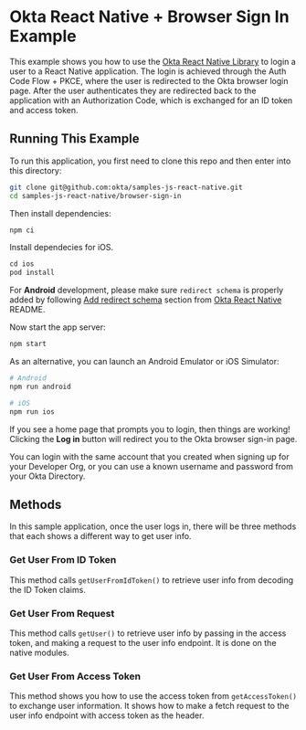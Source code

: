 # Okta React Native + Browser Sign In Example

This example shows you how to use the [Okta React Native Library](https://github.com/okta/okta-react-native) to login a user to a React Native application.  The login is achieved through the Auth Code Flow + PKCE, where the user is redirected to the Okta browser login page. After the user authenticates they are redirected back to the application with an Authorization Code, which is exchanged for an ID token and access token.

## Running This Example

To run this application, you first need to clone this repo and then enter into this directory:

```bash
git clone git@github.com:okta/samples-js-react-native.git
cd samples-js-react-native/browser-sign-in
```

Then install dependencies:

```bash
npm ci
```

Install dependecies for iOS.

```ruby
cd ios
pod install
```

For **Android** development, please make sure `redirect schema` is properly added by following [Add redirect schema](https://github.com/okta/okta-react-native#add-redirect-scheme) section from [Okta React Native](https://github.com/okta/okta-react-native#okta-react-native) README.

Now start the app server:

```bash
npm start
```

As an alternative, you can launch an Android Emulator or iOS Simulator:

```bash
# Android
npm run android

# iOS
npm run ios
```

If you see a home page that prompts you to login, then things are working!  Clicking the **Log in** button will redirect you to the Okta browser sign-in page.

You can login with the same account that you created when signing up for your Developer Org, or you can use a known username and password from your Okta Directory.

## Methods
In this sample application, once the user logs in, there will be three methods that each shows a different way to get user info. 

### Get User From ID Token ###
This method calls `getUserFromIdToken()` to retrieve user info from decoding the ID Token claims.

### Get User From Request ###
This method calls `getUser()` to retrieve user info by passing in the access token, and making a request to the user info endpoint. It is done on the native modules. 

### Get User From Access Token ###
This method shows you how to use the access token from `getAccessToken()` to exchange user information. It shows how to make a fetch request to the user info endpoint with access token as the header.
